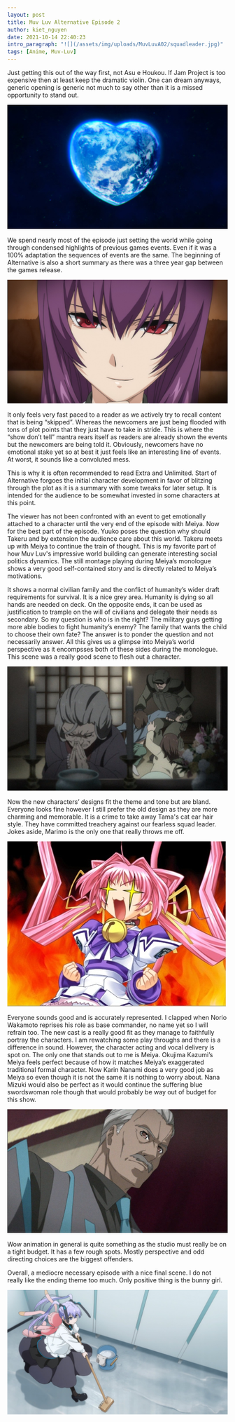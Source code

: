 ```yaml
---
layout: post
title: Muv Luv Alternative Episode 2
author: kiet_nguyen
date: 2021-10-14 22:40:23
intro_paragraph: "![](/assets/img/uploads/MuvLuvA02/squadleader.jpg)" 
tags: [Anime, Muv-Luv]
---
```

Just getting this out of the way first, not Asu e Houkou. If Jam Project is too expensive then at least keep the dramatic violin. One can dream anyways, generic opening is generic not much to say other than it is a missed opportunity to stand out.

![](/assets/img/uploads/MuvLuvA02/oglogo.jpg) 

We spend nearly most of the episode just setting the world while going through condensed highlights of previous games events. Even if it was a 100% adaptation the sequences of events are the same. The beginning of Alternative is also a short summary as there was a three year gap between the games release. 

![](/assets/img/uploads/MuvLuvA02/yuukothings.jpg) 

It only feels very fast paced to a reader as we actively try to recall content that is being “skipped”. Whereas the newcomers are just being flooded with tons of plot points that they just have to take in stride. This is where the “show don’t tell” mantra rears itself as readers are already shown the events but the newcomers are being told it. Obviously, newcomers have no emotional stake yet so at best it just feels like an interesting line of events. At worst, it sounds like a convoluted mess.

This is why it is often recommended to read Extra and Unlimited. Start of Alternative forgoes the initial character development in favor of blitzing through the plot as it is a summary with some tweaks for later setup. It is intended for the audience to be somewhat invested in some characters at this point.

The viewer has not been confronted with an event to get emotionally attached to a character until the very end of the episode with Meiya. Now for the best part of the episode. Yuuko poses the question why should Takeru and by extension the audience care about this world. Takeru meets up with Meiya to continue the train of thought. This is my favorite part of how Muv Luv's impressive world building can generate interesting social politics dynamics. The still montage playing during Meiya’s monologue shows a very good self-contained story and is directly related to Meiya’s motivations. 

It shows a normal civilian family and the conflict of humanity’s wider draft requirements for survival. It is a nice grey area. Humanity is dying so all hands are needed on deck. On the opposite ends, it can be used as justification to trample on the will of civilians and delegate their needs as secondary. So my question is who is in the right? The military guys getting more able bodies to fight humanity’s enemy? The family that wants the child to choose their own fate? The answer is to ponder the question and not necessarily answer. All this gives us a glimpse into Meiya’s world perspective as it encompsses both of these sides during the monologue. This scene was a really good scene to flesh out a character.

![](/assets/img/uploads/MuvLuvA02/gimmeboi.jpg)

Now the new characters’ designs fit the theme and tone but are bland. Everyone looks fine however I still prefer the old design as they are more charming and memorable. It is a crime to take away Tama's cat ear hair style. They have committed treachery against our fearless squad leader. Jokes aside, Marimo is the only one that really throws me off. 

![](/assets/img/uploads/MuvLuvA02/ogtama.jpg) 

Everyone sounds good and is accurately represented. I clapped when Norio Wakamoto reprises his role as base commander, no name yet so I will refrain too. The new cast is a really good fit as they manage to faithfully portray the characters. I am rewatching some play throughs and there is a difference in sound. However, the character acting and vocal delivery is spot on. The only one that stands out to me is Meiya. Okujima Kazumi’s Meiya feels perfect because of how it matches Meiya’s exaggerated traditional formal character. Now Karin Nanami does a very good job as Meiya so even though it is not the same it is nothing to worry about. Nana Mizuki would also be perfect as it would continue the suffering blue swordswoman role though that would probably be way out of budget for this show.

![](/assets/img/uploads/MuvLuvA02/wakastare.jpg) 

Wow animation in general is quite something as the studio must really be on a tight budget. It has a few rough spots. Mostly perspective and odd directing choices are the biggest offenders.

Overall, a mediocre necessary episode with a nice final scene. I do not really like the ending theme too much. Only positive thing is the bunny girl. 

![](/assets/img/uploads/MuvLuvA02/bunny.jpg)

